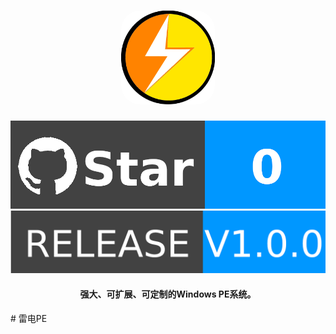 <h1 align="center">
  <img src="https://raw.githubusercontent.com/yiont/LightPE/main/image/light.png" alt="LightPE" width="150" style="border-radius: 30px">
</h1>
<p align="center">
  <a>
    <img alt="Star" src="https://raw.githubusercontent.com/yiont/LightPE/main/image/star.png"/>
  </a>
  <a href="https://github.com/yiont/LightPE/releases">
    <img alt"Release" src="https://raw.githubusercontent.com/yiont/LightPE/main/image/release.png">
  </a>
</p>
<h4 align="center">强大、可扩展、可定制的Windows PE系统。</h4>
# 雷电PE
